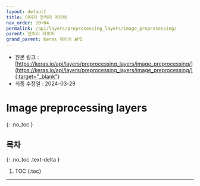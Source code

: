 ```yaml
---
layout: default
title: 이미지 전처리 레이어
nav_order: 10+04
permalink: /api/layers/preprocessing_layers/image_preprocessing/
parent: 전처리 레이어
grand_parent: Keras 레이어 API
---
```


* 원본 링크 : [https://keras.io/api/layers/preprocessing_layers/image_preprocessing/](https://keras.io/api/layers/preprocessing_layers/image_preprocessing/){:target="_blank"}
* 최종 수정일 : 2024-03-29

# Image preprocessing layers
{: .no_toc }

## 목차
{: .no_toc .text-delta }

1. TOC
{:toc}

---
